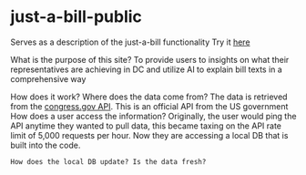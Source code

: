 # just-a-bill-public
Serves as a description of the just-a-bill functionality
Try it [here](https://just-a-bill.netlify.app/)

What is the purpose of this site?
To provide users to insights on what their representatives are achieving in DC and utilize AI to explain bill texts in a comprehensive way

How does it work?
    Where does the data come from?
    The data is retrieved from the [congress.gov API](https://gpo.congress.gov/). This is an official API from the US government
    How does a user access the information?
    Originally, the user would ping the API anytime they wanted to pull data, this became taxing on the API rate limit of 5,000 requests per hour. Now they are accessing a local DB that is built into the code.
    
    How does the local DB update? Is the data fresh?
    
